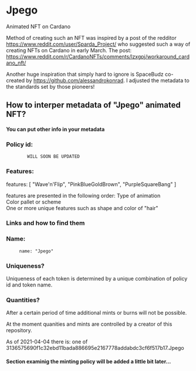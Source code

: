 # Jpego
Animated NFT on Cardano

Method of creating such an NFT was inspired by a post of the redditor https://www.reddit.com/user/Sparda_Project/ who
suggested such a way of creating NFTs on Cardano in early March. The post: https://www.reddit.com/r/CardanoNFTs/comments/lzxgpj/workaround_cardano_nft/

Another huge inspiration that simply hard to ignore is SpaceBudz co-created by https://github.com/alessandrokonrad. I adjusted the metadata to the standards set by those
pioneers!


## How to interper metadata of "Jpego" animated NFT?
#### You can put other info in your metadata
### Policy id:
            WILL SOON BE UPDATED
            
        

### Features:
 features: [
            "Wave'n'Flip",
            "PinkBlueGoldBrown",
            "PurpleSquareBang"
         ]

features are presented in the following order:
Type of animation<br/>
Color pallet or scheme<br/>
One or more unique features such as shape and color of "hair"<br/>

### Links and how to find them


    
### Name:
         name: "Jpego"
### Uniqueness?
Uniqueness of each token is determined by a unique combination of policy id and token name.

### Quantities?
After a certain period of time additional mints or burns
will not be possible.

At the moment quanities and mints are controlled by a creator of this repository.

As of 2021-04-04 there is: one of 3136575690f1c32ebd11bada886695e2167778addabdc3cf6f517b17.Jpego


#### Section examinig the minting policy will be added a little bit later...
